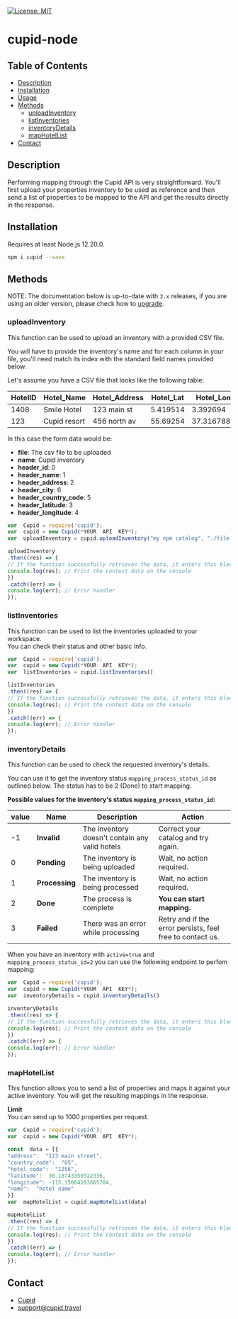 [![License: MIT](https://img.shields.io/badge/License-MIT-yellow.svg)](https://opensource.org/licenses/MIT)
# cupid-node

## Table of Contents

- [Description](#description)
- [Installation](#installation)
- [Usage](#usage)
- [Methods](#methods)
    - [uploadInventory](#uploadInventory)
    - [listInventories](#listInventories)
    - [inventoryDetails](#inventoryDetails)
    - [mapHotelList](#mapHotelList)
- [Contact](#contact)

## Description
Performing mapping through the Cupid API is very straightforward. You'll first upload your properties inventory to be used as reference and then send a list of properties to be mapped to the API and get the results directly in the response.
## Installation
Requires at least Node.js 12.20.0.
```sh
npm i cupid --save
```
## Methods

NOTE: The documentation below is up-to-date with `3.x` releases, if you are using an older version, please check how to [upgrade](#upgrading).

### uploadInventory
This function can be used to upload an inventory with a provided CSV file.  
  
You will have to provide the inventory's name and for each column in your file, you'll need match its index with the standard field names provided below.

Let's assume you have a CSV file that looks like the following table:
<table><thead><tr><th>HotelID</th><th>Hotel_Name</th><th>Hotel_Address</th><th>Hotel_Lat</th><th>Hotel_Lon</th><th>Country</th><th>City</th><th>...</th></tr></thead><tbody><tr><td>1408</td><td>Smile Hotel</td><td>123 main st</td><td>5.419514</td><td>3.392694</td><td>AU</td><td>Adelaid</td><td>...</td></tr><tr><td>123</td><td>Cupid resort</td><td>456 north av</td><td>55.69254</td><td>37.3167887</td><td>MA</td><td>Zagoura</td><td>...</td></tr></tbody></table>

In this case the form data would be:
-   **file**: The csv file to be uploaded
-   **name**: Cupid inventory
-   **header_id**: 0
-   **header_name**: 1
-   **header_address**: 2
-   **header_city**: 6
-   **header_country_code**: 5
-   **header_latitude**: 3
-   **header_longitude**: 4
```js
var  Cupid = require('cupid');
var  cupid = new Cupid(*YOUR  API  KEY*);
var  uploadInventory = cupid.uploadInventory("my npm catalog", "./file.csv", 0, 1, 2, 3, 4, 5, 6)

uploadInventory
.then((res) => {
// If the function successfully retrieves the data, it enters this block
console.log(res); // Print the contest data on the console
})
.catch((err) => {
console.log(err); // Error handler
});
```
### listInventories

This function can be used to list the inventories uploaded to your workspace.  
You can check their status and other basic info.
```js
var  Cupid = require('cupid');
var  cupid = new Cupid(*YOUR  API  KEY*);
var  listInventories = cupid.listInventories()

listInventories
.then((res) => {
// If the function successfully retrieves the data, it enters this block
console.log(res); // Print the contest data on the console
})
.catch((err) => {
console.log(err); // Error handler
});
```
### inventoryDetails

This function can be used to check the requested inventory's details.

You can use it to get the inventory status  `mapping_process_status_id`  as outlined below. The status has to be 2 (Done) to start mapping.

**Possible values for the inventory's status  `mapping_process_status_id`:**

<table><thead><tr><th>value</th><th>Name</th><th>Description</th><th>Action</th></tr></thead><tbody><tr><td>-1</td><td><strong>Invalid</strong></td><td>The inventory doesn't contain any valid hotels</td><td>Correct your catalog and try again.</td></tr><tr><td>0</td><td><strong>Pending</strong></td><td>The inventory is being uploaded</td><td>Wait, no action required.</td></tr><tr><td>1</td><td><strong>Processing</strong></td><td>The inventory is being processed</td><td>Wait, no action required.</td></tr><tr><td>2</td><td><strong>Done</strong></td><td>The process is complete</td><td><strong>You can start mapping.</strong></td></tr><tr><td>3</td><td><strong>Failed</strong></td><td>There was an error while processing</td><td>Retry and if the error persists, feel free to contact us.</td></tr></tbody></table>

When you have an inventory with `active=true` and `mapping_process_status_id=2` you can use the following endpoint to perfom mapping:
```js
var  Cupid = require('cupid');
var  cupid = new Cupid(*YOUR  API  KEY*);
var  inventoryDetails = cupid.inventoryDetails()

inventoryDetails
.then((res) => {
// If the function successfully retrieves the data, it enters this block
console.log(res); // Print the contest data on the console
})
.catch((err) => {
console.log(err); // Error handler
});
```
### mapHotelList
This function allows you to send a list of properties and maps it against your active inventory. You will get the resulting mappings in the response.

**Limit**
<br>
You can send up to 1000 properties per request.
```js
var  Cupid = require('cupid');
var  cupid = new Cupid(*YOUR  API  KEY*);

const  data = [{
"address":  "123 main street",
"country_code":  "US",
"hotel_code":  "1256",
"latitude":  36.18743350322336,
"longitude": -115.15064193665704,
"name":  "hotel name"
}]
var  mapHotelList = cupid.mapHotelList(data)

mapHotelList
.then((res) => {
// If the function successfully retrieves the data, it enters this block
console.log(res); // Print the contest data on the console
})
.catch((err) => {
console.log(err); // Error handler
});
```

## Contact
- [Cupid](https://github.com/cupid-mapping/cupid-php)
- [support@cupid.travel](mailto:support@cupid.travel)

